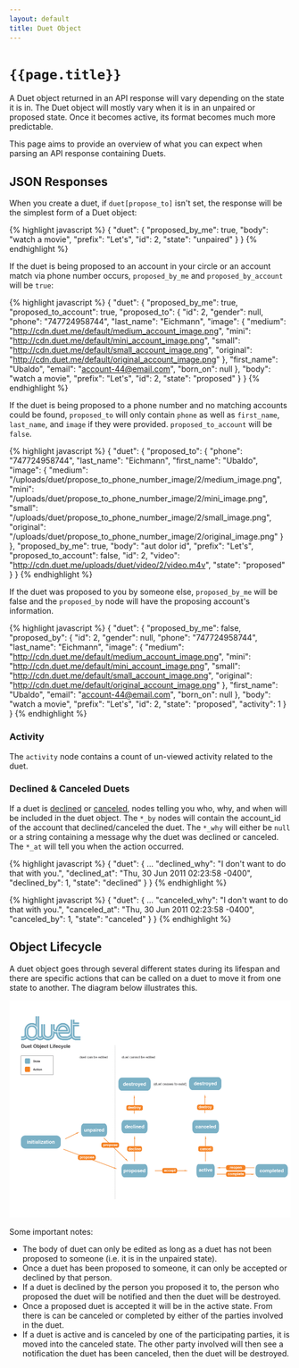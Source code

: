 ```yaml
---
layout: default
title: Duet Object
---
```

# `{{page.title}}`

A Duet object returned in an API response will vary depending on the state it is in.  The Duet object will mostly vary when it is in an unpaired or proposed state.  Once it becomes active, its format becomes much more predictable.

This page aims to provide an overview of what you can expect when parsing an API response containing Duets.

## JSON Responses

When you create a duet, if `duet[propose_to]` isn't set, the response will be the simplest form of a Duet object:

{% highlight javascript %}
{
    "duet": {
        "proposed_by_me": true,
        "body": "watch a movie",
        "prefix": "Let's",
        "id": 2,
        "state": "unpaired"
    }
}
{% endhighlight %}

If the duet is being proposed to an account in your circle or an account match via phone number occurs, `proposed_by_me` and `proposed_by_account` will be `true`:

{% highlight javascript %}
{
    "duet": {
        "proposed_by_me": true,
        "proposed_to_account": true,
        "proposed_to": {
            "id": 2,
            "gender": null,
            "phone": "747724958744",
            "last_name": "Eichmann",
            "image": {
                "medium": "http://cdn.duet.me/default/medium_account_image.png",
                "mini": "http://cdn.duet.me/default/mini_account_image.png",
                "small": "http://cdn.duet.me/default/small_account_image.png",
                "original": "http://cdn.duet.me/default/original_account_image.png"
            },
            "first_name": "Ubaldo",
            "email": "account-44@email.com",
            "born_on": null
        },
        "body": "watch a movie",
        "prefix": "Let's",
        "id": 2,
        "state": "proposed"
    }
}
{% endhighlight %}

If the duet is being proposed to a phone number and no matching accounts could be found, `proposed_to` will only contain `phone` as well as `first_name`, `last_name`, and `image` if they were provided. `proposed_to_account` will be `false`.

{% highlight javascript %}
{
    "duet": {
        "proposed_to": {
          "phone": "747724958744",
          "last_name": "Eichmann",
          "first_name": "Ubaldo",
          "image": {
              "medium": "/uploads/duet/propose_to_phone_number_image/2/medium_image.png",
              "mini": "/uploads/duet/propose_to_phone_number_image/2/mini_image.png",
              "small": "/uploads/duet/propose_to_phone_number_image/2/small_image.png",
              "original": "/uploads/duet/propose_to_phone_number_image/2/original_image.png"
          }
        },
        "proposed_by_me": true,
        "body": "aut dolor id",
        "prefix": "Let's",
        "proposed_to_account": false,
        "id": 2,
        "video": "http://cdn.duet.me/uploads/duet/video/2/video.m4v",
        "state": "proposed"
    }
}
{% endhighlight %}

If the duet was proposed to you by someone else, `proposed_by_me` will be false and the `proposed_by` node will have the proposing account's information.

{% highlight javascript %}
{
    "duet": {
        "proposed_by_me": false,
        "proposed_by": {
            "id": 2,
            "gender": null,
            "phone": "747724958744",
            "last_name": "Eichmann",
            "image": {
                "medium": "http://cdn.duet.me/default/medium_account_image.png",
                "mini": "http://cdn.duet.me/default/mini_account_image.png",
                "small": "http://cdn.duet.me/default/small_account_image.png",
                "original": "http://cdn.duet.me/default/original_account_image.png"
            },
            "first_name": "Ubaldo",
            "email": "account-44@email.com",
            "born_on": null
        },
        "body": "watch a movie",
        "prefix": "Let's",
        "id": 2,
        "state": "proposed",
        "activity": 1
    }
}
{% endhighlight %}

### Activity

The `activity` node contains a count of un-viewed activity related to the duet.

### Declined & Canceled Duets

If a duet is [declined](/post/duets/:duet_id/declined/) or [canceled](/post/duets/:duet_id/canceled/),  nodes telling you who, why, and when will be included in the duet object.  The `*_by` nodes will contain the account_id of the account that declined/canceled the duet.  The `*_why` will either be `null` or a string containing a message why the duet was declined or canceled.  The `*_at` will tell you when the action occurred.

{% highlight javascript %}
{
    "duet": {
        ...
        "declined_why": "I don't want to do that with you.",
        "declined_at": "Thu, 30 Jun 2011 02:23:58 -0400",
        "declined_by": 1,
        "state": "declined"
    }
}
{% endhighlight %}

{% highlight javascript %}
{
    "duet": {
        ...
        "canceled_why": "I don't want to do that with you.",
        "canceled_at": "Thu, 30 Jun 2011 02:23:58 -0400",
        "canceled_by": 1,
        "state": "canceled"
    }
}
{% endhighlight %}


<h2 id="object-lifecycle">Object Lifecycle</h2>

A duet object goes through several different states during its lifespan and there are specific actions that can be called on a duet to move it from one state to another.  The diagram below illustrates this.

<img src="/images/duet-object-lifecycle.png" alt="{{page.title}}">

Some important notes:

<ul class="text">
  <li>The body of duet can only be edited as long as a duet has not been proposed to someone (i.e. it is in the unpaired state).</li>
  <li>Once a duet has been proposed to someone, it can only be accepted or declined by that person.</li>
  <li>If a duet is declined by the person you proposed it to, the person who proposed the duet will be notified and then the duet will be destroyed.</li>
  <li>Once a proposed duet is accepted it will be in the active state.  From there is can be canceled or completed by either of the parties involved in the duet.</li>
  <li>If a duet is active and is canceled by one of the participating parties, it is moved into the canceled state.  The other party involved will then see a notification the duet has been canceled, then the duet will be destroyed.</li>
</div>